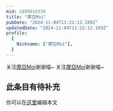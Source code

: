 ```yaml
---
mid: 1809810330
title: "摩亞Moi"
pubDate: "2024-11-04T11:22:12.189Z"
updatedDate: "2024-11-04T11:22:12.189Z"
profile:
  {
    Nickname: ["摩亞Moi"],
  }
---
```


关注[摩亞Moi](https://space.bilibili.com/1809810330)谢谢喵~ 关注[摩亞Moi](https://space.bilibili.com/1809810330)谢谢喵~

## 此条目有待补充
你可以在[这里](https://github.com/Yuhanawa/VTuber.ICU-Content/edit/master/v/摩亞Moi/index.md)编辑本文
